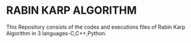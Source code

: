 # RABIN KARP ALGORITHM
This Repository consists of the codes and executions files of Rabin Karp Algorithm in 3 languages-C,C++,Python.
